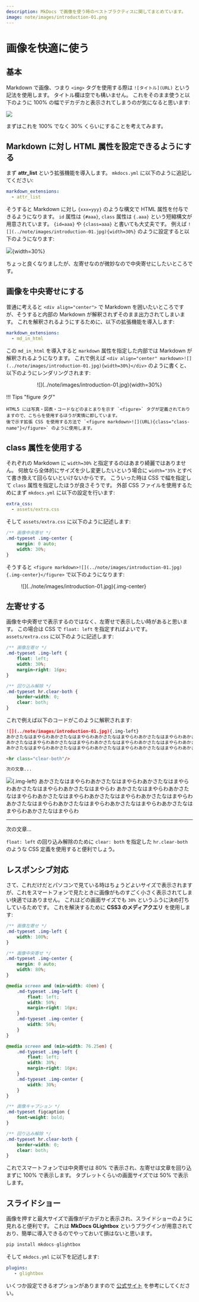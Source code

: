```yaml
---
description: MkDocs で画像を使う時のベストプラクティスに関してまとめています。
image: note/images/introduction-01.png
---
```


# 画像を快適に使う

## 基本

Markdown で画像、つまり `<img>` タグを使用する際は `![タイトル](URL)` という記法を使用します。
タイトル欄は空でも構いません。
これをそのまま使うと以下のように 100% の幅でデカデカと表示されてしまうのが気になると思います:

![](../note/images/introduction-01.jpg)

まずはこれを 100% でなく 30% くらいにすることを考えてみます。

## Markdown に対し HTML 属性を設定できるようにする

まず **attr_list** という拡張機能を導入します。
`mkdocs.yml` に以下のように追記してください:

```yaml
markdown_extensions:
  - attr_list
```

そうすると Markdown に対し `{xxx=yyy}` のような構文で HTML 属性を付与できるようになります。
`id` 属性は `{#aaa}`, `class` 属性は `{.aaa}` という短縮構文が用意されています。
`{id=aaa}` や `{class=aaa}` と書いても大丈夫です。
例えば `![](../note/images/introduction-01.jpg){width=30%}` のように設定すると以下のようになります:

![](../note/images/introduction-01.jpg){width=30%}

ちょっと良くなりましたが、左寄せなのが微妙なので中央寄せにしたいところです。

## 画像を中央寄せにする

普通に考えると `<div align="center">` で Markdown を囲いたいところですが、そうすると内部の
Markdown が解釈されずそのまま出力されてしまいます。
これを解釈されるようにするために、以下の拡張機能を導入します:

```yaml
markdown_extensions:
  - md_in_html
```

この `md_in_html` を導入すると `markdown` 属性を指定した内部では Markdown が解釈されるようになります。
これで例えば `<div align="center" markdown>![](../note/images/introduction-01.jpg){width=30%}</div>`
のように書くと、以下のようにレンダリングされます:

<div align="center" markdown>![](../note/images/introduction-01.jpg){width=30%}</div>

!!! Tips "figure タグ"

    HTML5 には写真・図表・コードなどのまとまりを示す `<figure>` タグが定義されておりますので、こちらを使用するほうが実情に即しています。
    後で示す拡張 CSS を使用する方法で `<figure markdown>![](URL){class="class-name"}</figure>` のように使用します。

## class 属性を使用する

それぞれの Markdown に `width=30%` と指定するのはあまり綺麗ではありません。
何故なら全体的にサイズを少し変更したいという場合に `width="35%` とすべて書き換えて回らないといけないからです。
こういった時は CSS で幅を指定して `class` 属性を指定したほうが良さそうです。
外部 CSS ファイルを使用するためにまず `mkdocs.yml` に以下の設定を行います:

```yaml
extra_css:
  - assets/extra.css
```

そして `assets/extra.css` に以下のように記述します:

```css
/** 画像中央寄せ */
.md-typeset .img-center {
    margin: 0 auto;
    width: 30%;
}
```

そうすると `<figure markdown>![](../note/images/introduction-01.jpg){.img-center}</figure>` で以下のようになります:

<figure markdown>![](../note/images/introduction-01.jpg){.img-center}</figure>

## 左寄せする

画像を中央寄せで表示するのではなく、左寄せで表示したい時があると思います。
この場合は CSS で `float: left` を指定すればよいです。
`assets/extra.css` に以下のように記述します:

```css
/** 画像左寄せ */
.md-typeset .img-left {
    float: left;
    width: 30%;
    margin-right: 16px;
}

/** 回り込み解除 */
.md-typeset hr.clear-both {
    border-width: 0;
    clear: both;
}
```

これで例えば以下のコードがこのように解釈されます:

```markdown
![](../note/images/introduction-01.jpg){.img-left}
あかさたなはまやらわあかさたなはまやらわあかさたなはまやらわあかさたなはまやらわあかさたなはまやらわ
あかさたなはまやらわあかさたなはまやらわあかさたなはまやらわあかさたなはまやらわあかさたなはまやらわ
あかさたなはまやらわあかさたなはまやらわあかさたなはまやらわあかさたなはまやらわあかさたなはまやらわ

<hr class="clear-both"/>

次の文章...
```

![](../note/images/introduction-01.jpg){.img-left}
あかさたなはまやらわあかさたなはまやらわあかさたなはまやらわあかさたなはまやらわあかさたなはまやらわ
あかさたなはまやらわあかさたなはまやらわあかさたなはまやらわあかさたなはまやらわあかさたなはまやらわ
あかさたなはまやらわあかさたなはまやらわあかさたなはまやらわあかさたなはまやらわあかさたなはまやらわ

<hr class="clear-both"/>

次の文章...

`float: left` の回り込み解除のために `clear: both` を指定した `hr.clear-both` のような CSS 定義を使用すると便利でしょう。

## レスポンシブ対応

さて、これだけだとパソコンで見ている時はちょうどよいサイズで表示されますが、これをスマートフォンで見たときに画像がものすごく小さく表示されてしまい快適ではありません。
これはどの画面サイズでも `30%` というふうに決め打ちしているためです。
これを解決するために **CSS3 のメディアクエリ** を使用します:

```css
/** 画像左寄せ */
.md-typeset .img-left {
    width: 100%;
}

/** 画像中央寄せ */
.md-typeset .img-center {
    margin: 0 auto;
    width: 80%;
}

@media screen and (min-width: 40em) {
    .md-typeset .img-left {
        float: left;
        width: 50%;
        margin-right: 16px;
    }
    .md-typeset .img-center {
        width: 50%;
    }
}

@media screen and (min-width: 76.25em) {
    .md-typeset .img-left {
        float: left;
        width: 30%;
        margin-right: 16px;
    }
    .md-typeset .img-center {
        width: 30%;
    }
}

/** 画像キャプション */
.md-typeset figcaption {
    font-weight: bold;
}

/** 回り込み解除 */
.md-typeset hr.clear-both {
    border-width: 0;
    clear: both;
}
```

これでスマートフォンでは中央寄せは 80% で表示され、左寄せは文章を回り込まずに 100% で表示します。
タブレットくらいの画面サイズでは 50% で表示します。

## スライドショー

画像を押すと最大サイズで画像がデカデカと表示され、スライドショーのように見れると便利です。
これは **MkDocs GLightbox** というプラグインが用意されており、簡単に導入できるのでやっておいて損はないと思います。

```python
pip install mkdocs-glightbox
```

そして `mkdocs.yml` に以下を記述します:

```yaml
plugins:
   - glightbox
```

いくつか設定できるオプションがありますので [公式サイト](https://github.com/blueswen/mkdocs-glightbox) を参考にしてください。